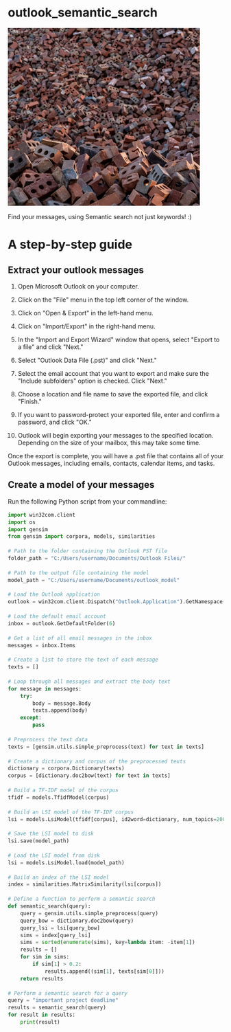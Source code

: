 # outlook_semantic_search

![Search Image](search.png)


Find your messages, using Semantic search not just keywords! :)

# A step-by-step guide

## Extract your outlook messages

1. Open Microsoft Outlook on your computer.

2. Click on the "File" menu in the top left corner of the window.

3. Click on "Open & Export" in the left-hand menu.

4. Click on "Import/Export" in the right-hand menu.

5. In the "Import and Export Wizard" window that opens, select "Export to a file" and click "Next."

6. Select "Outlook Data File (.pst)" and click "Next."

7. Select the email account that you want to export and make sure the "Include subfolders" option is checked. Click "Next."

8. Choose a location and file name to save the exported file, and click "Finish."

9. If you want to password-protect your exported file, enter and confirm a password, and click "OK."

10. Outlook will begin exporting your messages to the specified location. Depending on the size of your mailbox, this may take some time.

Once the export is complete, you will have a .pst file that contains all of your Outlook messages, including emails, contacts, calendar items, and tasks. 

## Create a model of your messages

Run the following Python script from your commandline:
```python
import win32com.client
import os
import gensim
from gensim import corpora, models, similarities

# Path to the folder containing the Outlook PST file
folder_path = "C:/Users/username/Documents/Outlook Files/"

# Path to the output file containing the model
model_path = "C:/Users/username/Documents/outlook_model"

# Load the Outlook application
outlook = win32com.client.Dispatch("Outlook.Application").GetNamespace("MAPI")

# Load the default email account
inbox = outlook.GetDefaultFolder(6)

# Get a list of all email messages in the inbox
messages = inbox.Items

# Create a list to store the text of each message
texts = []

# Loop through all messages and extract the body text
for message in messages:
    try:
        body = message.Body
        texts.append(body)
    except:
        pass

# Preprocess the text data
texts = [gensim.utils.simple_preprocess(text) for text in texts]

# Create a dictionary and corpus of the preprocessed texts
dictionary = corpora.Dictionary(texts)
corpus = [dictionary.doc2bow(text) for text in texts]

# Build a TF-IDF model of the corpus
tfidf = models.TfidfModel(corpus)

# Build an LSI model of the TF-IDF corpus
lsi = models.LsiModel(tfidf[corpus], id2word=dictionary, num_topics=200)

# Save the LSI model to disk
lsi.save(model_path)

# Load the LSI model from disk
lsi = models.LsiModel.load(model_path)

# Build an index of the LSI model
index = similarities.MatrixSimilarity(lsi[corpus])

# Define a function to perform a semantic search
def semantic_search(query):
    query = gensim.utils.simple_preprocess(query)
    query_bow = dictionary.doc2bow(query)
    query_lsi = lsi[query_bow]
    sims = index[query_lsi]
    sims = sorted(enumerate(sims), key=lambda item: -item[1])
    results = []
    for sim in sims:
        if sim[1] > 0.2:
            results.append((sim[1], texts[sim[0]]))
    return results

# Perform a semantic search for a query
query = "important project deadline"
results = semantic_search(query)
for result in results:
    print(result)

```
